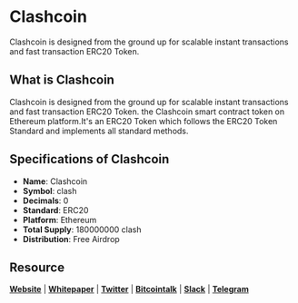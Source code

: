 # Clashcoin
Clashcoin is designed from the ground up for scalable instant transactions and fast transaction ERC20 Token. 

## What is Clashcoin
Clashcoin is designed from the ground up for scalable instant transactions and fast transaction ERC20 Token.
the Clashcoin smart contract token on Ethereum platform.It's an ERC20 Token which follows the ERC20 Token Standard and implements all standard methods.

## Specifications of Clashcoin
* **Name**: Clashcoin
* **Symbol**: clash
* **Decimals**: 0
* **Standard**: ERC20 
* **Platform**: Ethereum
* **Total Supply**: 180000000 clash
* **Distribution**: Free Airdrop
## Resource
**[Website](https://clashcoin.co)** | **[Whitepaper](https://clashcoin/whitepaper.pdf)** | **[Twitter](https://twitter/clashcoin_clash)**  | **[Bitcointalk](https://bitcointalk.org/index.php?topic=2430683.0)** | **[Slack](https://https://clashcoin.slack.com)** | **[Telegram](https://t.me/clashcoin)**
